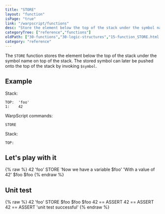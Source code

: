 ```yaml
---
title: "STORE"
layout: "function"
isPage: "true"
link: "/warpscript/functions"
desc: "Store the element below the top of the stack under the symbol name on top of the stack"
categoryTree: ["reference","functions"]
oldPath: ["30-functions","30-logic-structures","15-function_STORE.html.md"]
category: "reference"
---
```

 

The `STORE` function stores the element below the top of the stack under the symbol name on top of the stack. The stored symbol can later be pushed onto the top of the stack by invoking `$symbol`.

## Example ##

Stack:


    TOP:  'foo'
    1:    42

WarpScript commands:

    STORE

Stack:

    TOP:  

## Let's play with it ##

{% raw %}
<warp10-warpscript-widget backend="{{backend}}"  exec-endpoint="{{execEndpoint}}">42 'foo' STORE
'Now we have a variable $foo'
'With a value of 42'
$foo
$foo
</warp10-warpscript-widget>
{% endraw %}    


## Unit test ##

{% raw %}
<warp10-warpscript-widget backend="{{backend}}"  exec-endpoint="{{execEndpoint}}">42 'foo' STORE
$foo
$foo
$foo
42 == ASSERT
42 == ASSERT
42 == ASSERT
'unit test successful'
</warp10-warpscript-widget>
{% endraw %}            

